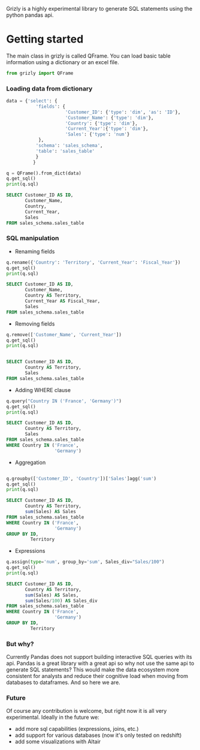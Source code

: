 Grizly is a highly experimental library to generate SQL statements using the python pandas api. 


# **Getting started**
The main class in grizly is called QFrame. You can load basic table information using a dictionary or an excel file.

```python
from grizly import QFrame
```
### Loading data from dictionary

```python
data = {'select': {
           'fields': {
                      'Customer_ID': {'type': 'dim', 'as': 'ID'},
                      'Customer_Name': {'type': 'dim'},
                      'Country': {'type': 'dim'},
                      'Current_Year':{'type': 'dim'},
                      'Sales': {'type': 'num'}
            },
           'schema': 'sales_schema',
           'table': 'sales_table'
           }
          }

q = QFrame().from_dict(data)
q.get_sql()
print(q.sql)
```
```sql
SELECT Customer_ID AS ID,
       Customer_Name,
       Country,
       Current_Year,
       Sales
FROM sales_schema.sales_table
```
### SQL manipulation
* Renaming fields
```python
q.rename({'Country': 'Territory', 'Current_Year': 'Fiscal_Year'})
q.get_sql()
print(q.sql)
```
```sql
SELECT Customer_ID AS ID,
       Customer_Name,
       Country AS Territory,
       Current_Year AS Fiscal_Year,
       Sales
FROM sales_schema.sales_table
```
* Removing fields
```python
q.remove(['Customer_Name', 'Current_Year'])
q.get_sql()
print(q.sql)
```
```sql

SELECT Customer_ID AS ID,
       Country AS Territory,
       Sales
FROM sales_schema.sales_table
```
* Adding WHERE clause
``` python
q.query("Country IN ('France', 'Germany')")
q.get_sql()
print(q.sql)
```
```sql
SELECT Customer_ID AS ID,
       Country AS Territory,
       Sales
FROM sales_schema.sales_table
WHERE Country IN ('France',
                  'Germany')
```
* Aggregation
``` python

q.groupby(['Customer_ID', 'Country'])['Sales']agg('sum')
q.get_sql()
print(q.sql)
```
```sql
SELECT Customer_ID AS ID,
       Country AS Territory,
       sum(Sales) AS Sales
FROM sales_schema.sales_table
WHERE Country IN ('France',
                  'Germany')
GROUP BY ID,
         Territory
```
* Expressions
```python
q.assign(type='num', group_by='sum', Sales_div="Sales/100")
q.get_sql()
print(q.sql)
```
```sql
SELECT Customer_ID AS ID,
       Country AS Territory,
       sum(Sales) AS Sales,
       sum(Sales/100) AS Sales_div
FROM sales_schema.sales_table
WHERE Country IN ('France',
                  'Germany')
GROUP BY ID,
         Territory
```
### But why?
Currently Pandas does not support building interactive SQL queries with its api. Pandas is a great library with a great api so why not use the same api to generate SQL statements? This would make the data ecosystem more consistent for analysts and reduce their cognitive load when moving from databases to dataframes. And so here we are.

### Future

Of course any contribution is welcome, but right now it is all very experimental. Ideally in the future we:

* add more sql capabilities (expressions, joins, etc.)
* add support for various databases (now it's only tested on redshift)
* add some visualizations with Altair

